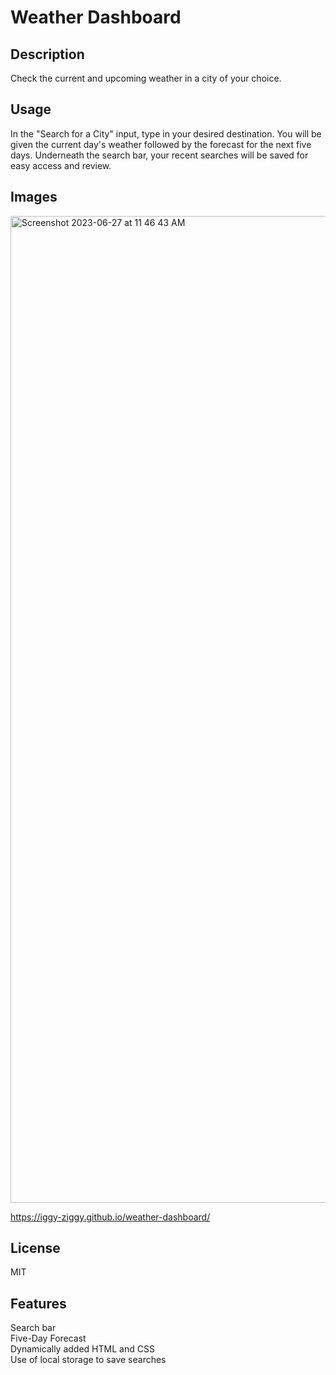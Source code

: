 # Weather Dashboard

## Description

Check the current and upcoming weather in a city of your choice.

## Usage

In the "Search for a City" input, type in your desired destination. You will be given the current day's weather followed by the forecast for the next five days. Underneath the search bar, your recent searches will be saved for easy access and review.

## Images

<img width="1579" alt="Screenshot 2023-06-27 at 11 46 43 AM" src="https://github.com/iggy-ziggy/weather-dashboard/assets/128410000/7cc2289d-53c8-4553-937b-15d75e04a0ec">

https://iggy-ziggy.github.io/weather-dashboard/

## License

MIT

## Features

Search bar  
Five-Day Forecast  
Dynamically added HTML and CSS  
Use of local storage to save searches  
